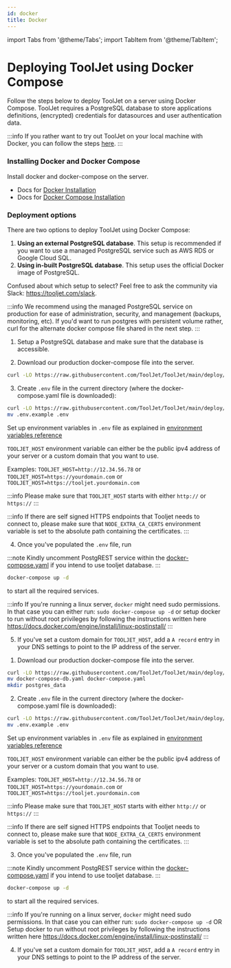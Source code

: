 ```yaml
---
id: docker
title: Docker
---
```


import Tabs from '@theme/Tabs';
import TabItem from '@theme/TabItem';

# Deploying ToolJet using Docker Compose

Follow the steps below to deploy ToolJet on a server using Docker Compose. ToolJet requires a PostgreSQL database to store applications definitions, (encrypted) credentials for datasources and user authentication data.

:::info
If you rather want to try out ToolJet on your local machine with Docker, you can follow the steps [here](https://docs.tooljet.com/docs/setup/docker-local).
:::
### Installing Docker and Docker Compose
Install docker and docker-compose on the server.
   - Docs for [Docker Installation](https://docs.docker.com/engine/install/)
   - Docs for [Docker Compose Installation](https://docs.docker.com/compose/install/)

### Deployment options

There are two options to deploy ToolJet using Docker Compose:
1.   **Using an external PostgreSQL database**. This setup is recommended if you want to use a managed PostgreSQL service such as AWS RDS or Google Cloud SQL.
2.   **Using in-built PostgreSQL database**. This setup uses the official Docker image of PostgreSQL.

Confused about which setup to select? Feel free to ask the community via Slack: https://tooljet.com/slack.

:::info
We recommend using the managed PostgreSQL service on production for ease of administration, security, and management (backups, monitoring, etc).
If you'd want to run postgres with persistent volume rather, curl for the alternate docker compose file shared in the next step.
:::

<Tabs>
  <TabItem value="with-external-postgres" label="With external PostgreSQL" default>

  1. Setup a PostgreSQL database and make sure that the database is accessible.

  2. Download our production docker-compose file into the server.
  ```bash
  curl -LO https://raw.githubusercontent.com/ToolJet/ToolJet/main/deploy/docker/docker-compose.yaml
  ```

  3. Create `.env` file in the current directory (where the docker-compose.yaml file is downloaded):

  ```bash
  curl -LO https://raw.githubusercontent.com/ToolJet/ToolJet/main/deploy/docker/.env.example
  mv .env.example .env
  ```

  Set up environment variables in `.env` file as explained in [environment variables reference](/docs/setup/env-vars)

  `TOOLJET_HOST` environment variable can either be the public ipv4 address of your server or a custom domain that you want to use.

  Examples:
  `TOOLJET_HOST=http://12.34.56.78` or
  `TOOLJET_HOST=https://yourdomain.com` or
  `TOOLJET_HOST=https://tooljet.yourdomain.com`

  :::info
  Please make sure that `TOOLJET_HOST` starts with either `http://` or `https://`
  :::

  :::info
  If there are self signed HTTPS endpoints that Tooljet needs to connect to, please make sure that `NODE_EXTRA_CA_CERTS` environment variable is set to the absolute path containing the certificates.
  :::

  4. Once you've populated the `.env` file, run

  :::note
  Kindly uncomment PostgREST service within the [docker-compose.yaml](https://raw.githubusercontent.com/tooljet/tooljet/main/deploy/docker/docker-compose.yaml) if you intend to use tooljet database.
  :::

  ```bash
  docker-compose up -d
  ```

  to start all the required services.

  :::info
  If you're running a linux server, `docker` might need sudo permissions. In that case you can either run:
  `sudo docker-compose up -d`
  or
  setup docker to run without root privileges by following the instructions written here https://docs.docker.com/engine/install/linux-postinstall/
  :::

  5. If you've set a custom domain for `TOOLJET_HOST`, add a `A record` entry in your DNS settings to point to the IP address of the server.


  </TabItem>
  <TabItem value="with-in-built-postgres" label="With in-built PostgreSQL">

  1. Download our production docker-compose file into the server.
  ```bash
  curl -LO https://raw.githubusercontent.com/ToolJet/ToolJet/main/deploy/docker/docker-compose-db.yaml
  mv docker-compose-db.yaml docker-compose.yaml
  mkdir postgres_data
  ```

  2. Create `.env` file in the current directory (where the docker-compose.yaml file is downloaded):

  ```bash
  curl -LO https://raw.githubusercontent.com/ToolJet/ToolJet/main/deploy/docker/.env.example
  mv .env.example .env
  ```

  Set up environment variables in `.env` file as explained in [environment variables reference](/docs/setup/env-vars)

  `TOOLJET_HOST` environment variable can either be the public ipv4 address of your server or a custom domain that you want to use.

  Examples:
  `TOOLJET_HOST=http://12.34.56.78` or
  `TOOLJET_HOST=https://yourdomain.com` or
  `TOOLJET_HOST=https://tooljet.yourdomain.com`

  :::info
  Please make sure that `TOOLJET_HOST` starts with either `http://` or `https://`
  :::

  :::info
  If there are self signed HTTPS endpoints that Tooljet needs to connect to, please make sure that `NODE_EXTRA_CA_CERTS` environment variable is set to the absolute path containing the certificates.
  :::

  3. Once you've populated the `.env` file, run

  :::note
  Kindly uncomment PostgREST service within the [docker-compose.yaml](https://raw.githubusercontent.com/ToolJet/ToolJet/main/deploy/docker/docker-compose-db.yaml) if you intend to use tooljet database.
  :::

  ```bash
  docker-compose up -d
  ```

  to start all the required services.

  :::info
  If you're running on a linux server, `docker` might need sudo permissions. In that case you can either run:
  `sudo docker-compose up -d`
  OR
  Setup docker to run without root privileges by following the instructions written here https://docs.docker.com/engine/install/linux-postinstall/
  :::

  4. If you've set a custom domain for `TOOLJET_HOST`, add a `A record` entry in your DNS settings to point to the IP address of the server.



  </TabItem>
</Tabs>

